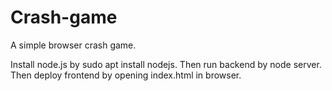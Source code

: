 # Crash-game
A simple browser crash game. 

Install node.js by sudo apt install nodejs.
Then run backend by node server.
Then deploy frontend by opening index.html in browser.
